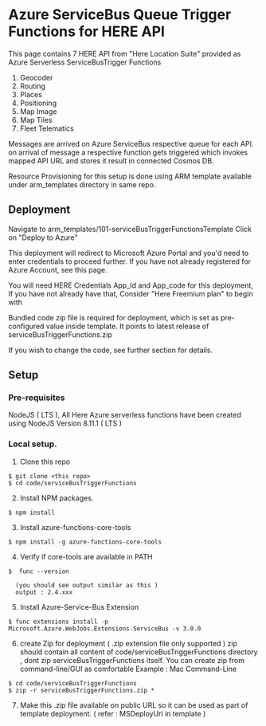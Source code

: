 # Azure ServiceBus Queue Trigger Functions for HERE API
  This page contains 7 HERE API from "Here Location Suite" provided as Azure Serverless ServiceBusTrigger Functions

  1. Geocoder
  2. Routing
  3. Places
  4. Positioning
  5. Map Image
  6. Map Tiles
  7. Fleet Telematics

  Messages are arrived on Azure ServiceBus respective queue for each API. on arrival of message a respective function gets triggered which invokes mapped API URL and stores it result in connected Cosmos DB. 
  
  Resource Provisioning for this setup is done using ARM template available under arm_templates directory in same repo.


## Deployment 

  Navigate to arm_templates/101-serviceBusTriggerFunctionsTemplate
  Click on "Deploy to Azure" 
  
  This deployment will redirect to Microsoft Azure Portal and you'd need to enter credentials to proceed further.
  If you have not already registered for Azure Account, see this page. <Page-Link> 
  
  You will need HERE Credentials App_Id and App_code for this deployment, 
  If you have not already have that, Consider "Here Freemium plan" to begin with <Page-Link>
  

  Bundled code zip file is required for deployment, which is set as pre-configured value inside template.
  It points to latest release of serviceBusTriggerFunctions.zip
  
  If you wish to change the code, see further section for details.
  
## Setup

### Pre-requisites 
  NodeJS ( LTS ), All Here Azure serverless functions have been created using NodeJS Version 8.11.1 ( LTS )

### Local setup.

  1. Clone this repo
       
    $ git clone <this repo>
    $ cd code/serviceBusTriggerFunctions
  
  2. Install NPM packages.

    $ npm install

  3.  Install azure-functions-core-tools 
    
    $ npm install -g azure-functions-core-tools
     
  4. Verify if core-tools are available in PATH
      
    $  func --version 
      
      (you should see output similar as this )
      output : 2.4.xxx
 
  5. Install Azure-Service-Bus Extension
    
    $ func extensions install -p Microsoft.Azure.WebJobs.Extensions.ServiceBus -v 3.0.0
    
  6. create Zip for deployment ( .zip extension file only supported )
    zip should contain all content of code/serviceBusTriggerFunctions directory , dont zip serviceBusTriggerFunctions itself.
    You can create zip from command-line/GUI as comfortable 
    Example : Mac Command-Line
    
    $ cd code/serviceBusTriggerFunctions
    $ zip -r serviceBusTriggerFunctions.zip *
    

  7. Make this .zip file available on public URL so it can be used as part of template deployment. ( refer : MSDeployUrl in template )


